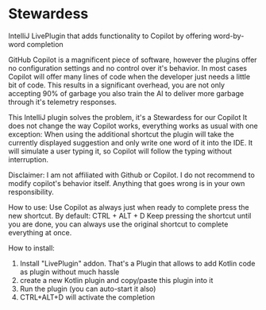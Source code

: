 # Stewardess
IntelliJ LivePlugin that adds functionality to Copilot by offering word-by-word completion

GitHub Copilot is a magnificent piece of software, however the plugins offer no configuration settings and no control over it's behavior.
In most cases Copilot will offer many lines of code when the developer just needs a little bit of code.
This results in a significant overhead, you are not only accepting 90% of garbage you also train the AI to deliver more garbage through it's telemetry responses.

This IntelliJ plugin solves the problem, it's a Stewardess for our Copilot
It does not change the way Copilot works, everything works as usual with one exception:
When using the additional shortcut the plugin will take the currently displayed suggestion and only write one word of it into the IDE.
It will simulate a user typing it, so Copilot will follow the typing without interruption.

Disclaimer:
I am not affiliated with Github or Copilot. I do not recommend to modify copilot's behavior itself. 
Anything that goes wrong is in your own responsibility. 

How to use:
Use Copilot as always just when ready to complete press the new shortcut.
By default: CTRL + ALT + D
Keep pressing the shortcut until you are done, you can always use the original shortcut to complete everything at once.

How to install:
1) Install "LivePlugin" addon. That's a Plugin that allows to add Kotlin code as plugin without much hassle
2) create a new Kotlin plugin and copy/paste this plugin into it
3) Run the plugin (you can auto-start it also)
4) CTRL+ALT+D will activate the completion
